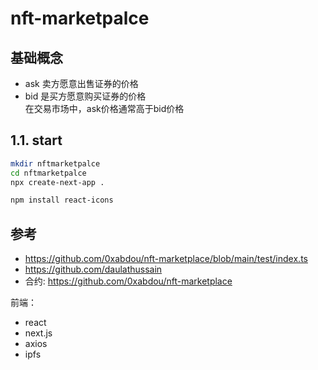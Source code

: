 # nft-marketpalce

## 基础概念
+ ask 卖方愿意出售证券的价格  
+ bid 是买方愿意购买证券的价格  
在交易市场中，ask价格通常高于bid价格

## 1.1. start
```bash
mkdir nftmarketpalce
cd nftmarketpalce
npx create-next-app .

npm install react-icons

```


## 参考
+ https://github.com/0xabdou/nft-marketplace/blob/main/test/index.ts
+ https://github.com/daulathussain
+ 合约: https://github.com/0xabdou/nft-marketplace



前端：
+ react
+ next.js
+ axios
+ ipfs

